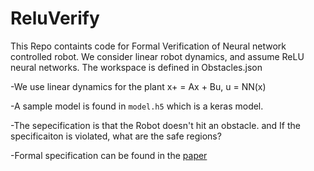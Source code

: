# ReluVerify
This Repo containts code for Formal Verification of Neural network controlled robot. We consider linear robot dynamics, and assume ReLU neural networks. The workspace is defined in Obstacles.json

-We use linear dynamics for the plant x+ = Ax + Bu, u = NN(x)

-A sample model is found in `model.h5` which is a keras model.

-The sepecification is that the Robot doesn't hit an obstacle. and If the specificaiton is violated, what are the safe regions?

-Formal specification can be found in the [paper](https://dl.acm.org/doi/pdf/10.1145/3302504.3311802)
